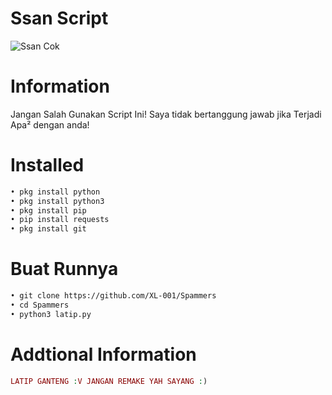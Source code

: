 # Ssan Script
<img src="latip.jpg" alt="Ssan Cok">

# Information
Jangan Salah Gunakan Script Ini!
Saya tidak bertanggung jawab jika
Terjadi Apa² dengan anda!
# Installed
```BASH
• pkg install python
• pkg install python3
• pkg install pip
• pip install requests
• pkg install git
```
# Buat Runnya
```BASH
• git clone https://github.com/XL-001/Spammers
• cd Spammers
• python3 latip.py
```
# Addtional Information
```PHP
LATIP GANTENG :V JANGAN REMAKE YAH SAYANG :)
```
